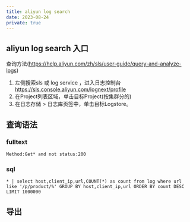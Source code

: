 ```yaml
---
title: aliyun log search
date: 2023-08-24
private: true
---
```

## aliyun log search 入口
查询方法(https://help.aliyun.com/zh/sls/user-guide/query-and-analyze-logs)
1. 左侧搜索sls 或 log service ，进入日志控制台 https://sls.console.aliyun.com/lognext/profile
2. 在Project列表区域，单击目标Project(按集群分的)
3. 在日志存储 > 日志库页签中，单击目标Logstore。

## 查询语法

### fulltext
    Method:Get* and not status:200

### sql
    * | select host,client_ip,url,COUNT(*) as count from log where url like '/p/product/%' GROUP BY host,client_ip,url ORDER BY count DESC LIMIT 1000000

## 导出